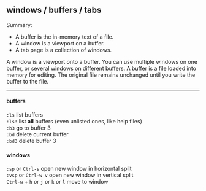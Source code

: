 ## windows / buffers / tabs

Summary:  
 - A buffer is the in-memory text of a file.  
 - A window is a viewport on a buffer.  
 - A tab page is a collection of windows.  

A window is a viewport onto a buffer.  You can use multiple windows on one
buffer, or several windows on different buffers.
A buffer is a file loaded into memory for editing.  The original file remains
unchanged until you write the buffer to the file.

<hr />

#### buffers

`:ls` list buffers    
`:ls!` list **all** buffers (even unlisted ones, like help files)  
`:b3` go to buffer 3  
`:bd` delete current buffer  
`:bd3` delete buffer 3

#### windows

`:sp` or `Ctrl-s` open new window in horizontal split  
`:vsp` or `Ctrl-w v` open new window in vertical split  
`Ctrl-w` + `h` or `j` or `k` or `l` move to window  
